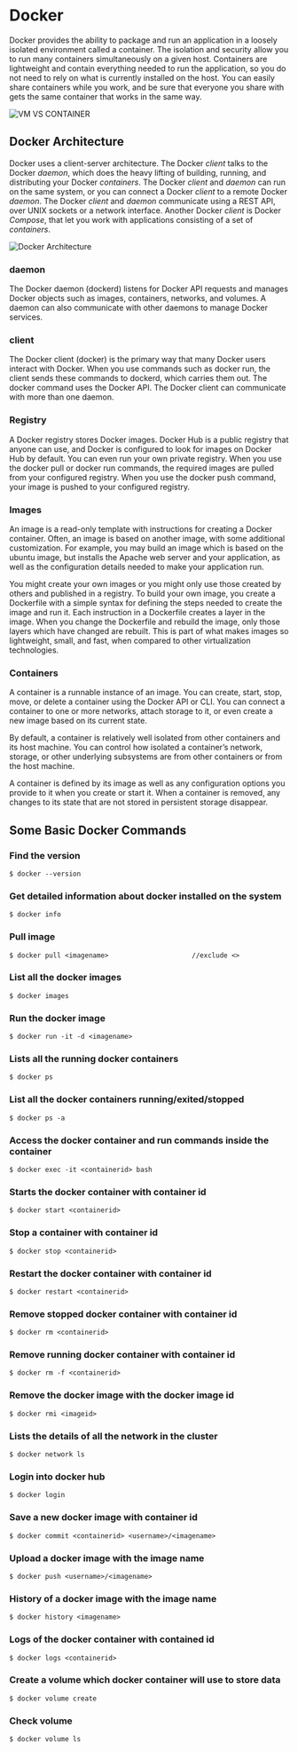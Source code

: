# Docker
Docker provides the ability to package and run an application in a loosely isolated environment called a container. The isolation and security allow you to run many containers simultaneously on a given host. Containers are lightweight and contain everything needed to run the application, so you do not need to rely on what is currently installed on the host. You can easily share containers while you work, and be sure that everyone you share with gets the same container that works in the same way.

![VM VS CONTAINER](https://github.com/DRoyyy/Docker-Stuff/blob/main/Notes/images/vm-vs-container.png)


## Docker Architecture
Docker uses a client-server architecture. The Docker *client* talks to the Docker *daemon*, which does the heavy lifting of building, running, and distributing your Docker *containers*. The Docker *client* and *daemon* can run on the same system, or you can connect a Docker *client* to a remote Docker *daemon*. The Docker *client* and *daemon* communicate using a REST API, over UNIX sockets or a network interface. Another Docker *client* is Docker *Compose*, that let you work with applications consisting of a set of *containers*.

![Docker Architecture](https://github.com/DRoyyy/Docker-Stuff/blob/main/Notes/images/architecture.svg)

### daemon
The Docker daemon (dockerd) listens for Docker API requests and manages Docker objects such as images, containers, networks, and volumes. A daemon can also communicate with other daemons to manage Docker services.

### client
The Docker client (docker) is the primary way that many Docker users interact with Docker. When you use commands such as docker run, the client sends these commands to dockerd, which carries them out. The docker command uses the Docker API. The Docker client can communicate with more than one daemon.

### Registry
A Docker registry stores Docker images. Docker Hub is a public registry that anyone can use, and Docker is configured to look for images on Docker Hub by default. You can even run your own private registry. When you use the docker pull or docker run commands, the required images are pulled from your configured registry. When you use the docker push command, your image is pushed to your configured registry.

### Images
An image is a read-only template with instructions for creating a Docker container. Often, an image is based on another image, with some additional customization. For example, you may build an image which is based on the ubuntu image, but installs the Apache web server and your application, as well as the configuration details needed to make your application run.

You might create your own images or you might only use those created by others and published in a registry. To build your own image, you create a Dockerfile with a simple syntax for defining the steps needed to create the image and run it. Each instruction in a Dockerfile creates a layer in the image. When you change the Dockerfile and rebuild the image, only those layers which have changed are rebuilt. This is part of what makes images so lightweight, small, and fast, when compared to other virtualization technologies.

### Containers
A container is a runnable instance of an image. You can create, start, stop, move, or delete a container using the Docker API or CLI. You can connect a container to one or more networks, attach storage to it, or even create a new image based on its current state.

By default, a container is relatively well isolated from other containers and its host machine. You can control how isolated a container’s network, storage, or other underlying subsystems are from other containers or from the host machine.

A container is defined by its image as well as any configuration options you provide to it when you create or start it. When a container is removed, any changes to its state that are not stored in persistent storage disappear.


## Some Basic Docker Commands

### Find the version
    $ docker --version

### Get detailed information about docker installed on the system
    $ docker info

### Pull image
    $ docker pull <imagename>                     //exclude <> 

### List all the docker images
    $ docker images

### Run the docker image
    $ docker run -it -d <imagename>

### Lists all the running docker containers
    $ docker ps

### List all the docker containers running/exited/stopped
    $ docker ps -a

### Access the docker container and run commands inside the container
    $ docker exec -it <containerid> bash

### Starts the docker container with container id
    $ docker start <containerid>

### Stop a container with container id
    $ docker stop <containerid>

### Restart the docker container with container id
    $ docker restart <containerid>

### Remove stopped docker container with container id
    $ docker rm <containerid>

### Remove running docker container with container id
    $ docker rm -f <containerid>

### Remove the docker image with the docker image id
    $ docker rmi <imageid>

### Lists the details of all the network in the cluster
    $ docker network ls

### Login into docker hub
    $ docker login

### Save a new docker image with container id
    $ docker commit <containerid> <username>/<imagename>

### Upload a docker image with the image name
    $ docker push <username>/<imagename>

### History of a docker image with the image name
    $ docker history <imagename>

### Logs of the docker container with contained id
    $ docker logs <containerid>

### Create a volume which docker container will use to store data
    $ docker volume create

### Check volume
    $ docker volume ls
